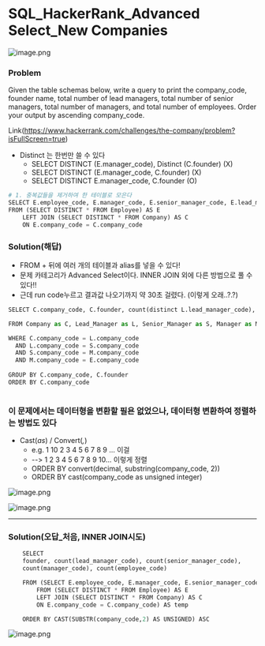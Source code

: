 # SQL_HackerRank_Advanced Select_New Companies

![image.png](attachment:image.png)

### Problem
Given the table schemas below, write a query to print the company_code, founder name, total number of lead managers, total number of senior managers, total number of managers, and total number of employees. Order your output by ascending company_code.

Link(https://www.hackerrank.com/challenges/the-company/problem?isFullScreen=true)

* Distinct 는 한번만 쓸 수 있다
    - SELECT DISTINCT (E.manager_code), Distinct (C.founder) (X)
    - SELECT DISTINCT (E.manager_code, C.founder)  (X)
    - SELECT DISTINCT E.manager_code,  C.founder (O)


```python
# 1. 중복값들을 제거하여 한 테이블로 모은다
SELECT E.employee_code, E.manager_code, E.senior_manager_code, E.lead_manager_code, C.founder
FROM (SELECT DISTINCT * FROM Employee) AS E
    LEFT JOIN (SELECT DISTINCT * FROM Company) AS C
    ON E.company_code = C.company_code


```

### Solution(해답)

* FROM + 뒤에 여러 개의 테이블과 alias를 넣을 수 있다!
* 문제 카테고리가 Advanced Select이다. INNER JOIN 외에 다른 방법으로 풀 수 있다!!
* 근데 run code누르고 결과값 나오기까지 약 30초 걸렸다. (이렇게 오래..?.?)


```python
SELECT C.company_code, C.founder, count(distinct L.lead_manager_code), count(distinct S.senior_manager_code), count(distinct M.manager_code), count(distinct E.employee_code)

FROM Company as C, Lead_Manager as L, Senior_Manager as S, Manager as M, Employee as E

WHERE C.company_code = L.company_code
  AND L.company_code = S.company_code
  AND S.company_code = M.company_code
  AND M.company_code = E.company_code
  
GROUP BY C.company_code, C.founder
ORDER BY C.company_code 
```


```python

```

### 이 문제에서는 데이터형을 변환할 필욘 없었으나, 데이터형 변환하여 정렬하는 방법도 있다
* Cast(_as_) / Convert(_,_)
    - e.g. 1 10 2 3 4 5 6 7 8 9 ... 이걸
    - -->  1 2 3 4 5 6 7 8 9 10... 이렇게 정렬
    - ORDER BY convert(decimal, substring(company_code, 2))
    - ORDER BY cast(company_code as unsigned integer) 

![image.png](attachment:image.png)

![image.png](attachment:image.png)

-------------

### Solution(오답_처음, INNER JOIN시도)


```python
    SELECT 
    founder, count(lead_manager_code), count(senior_manager_code), 
    count(manager_code), count(employee_code)

    FROM (SELECT E.employee_code, E.manager_code, E.senior_manager_code, E.lead_manager_code, C.founder
        FROM (SELECT DISTINCT * FROM Employee) AS E
        LEFT JOIN (SELECT DISTINCT * FROM Company) AS C
        ON E.company_code = C.company_code) AS temp

    ORDER BY CAST(SUBSTR(company_code,2) AS UNSIGNED) ASC
```

![image.png](attachment:image.png)
